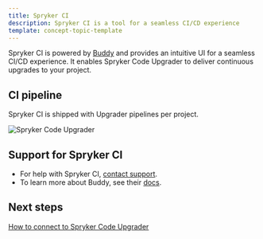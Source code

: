 ```yaml
---
title: Spryker CI
description: Spryker CI is a tool for a seamless CI/CD experience
template: concept-topic-template
---
```


Spryker CI is powered by [Buddy](https://buddy.works/) and provides an intuitive UI for a seamless CI/CD experience. It enables Spryker Code Upgrader to deliver continuous upgrades to your project.

## CI pipeline

Spryker CI is shipped with Upgrader pipelines per project.

![Spryker Code Upgrader](https://spryker.s3.eu-central-1.amazonaws.com/docs/paas%2B/dev/onboarding-to-spryker-code-upgrader/spryker-ci.md/spryker-code-upgrader.png)

## Support for Spryker CI

* For help with Spryker CI, [contact support](https://spryker.force.com/support/s/).
* To learn more about Buddy, see their [docs](https://buddy.works/docs).

## Next steps

[How to connect to Spryker Code Upgrader](/docs/paas-plus/dev/onboarding-to-spryker-code-upgrader/how-to-connect-spryker-code-upgrader.html)
